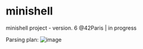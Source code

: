 # minishell
minishell project - version. 6 @42Paris | in progress

Parsing plan:
![image](https://user-images.githubusercontent.com/65361679/179145393-8d7e1b1d-b58d-4564-aec9-786d28d7bfc2.png)


